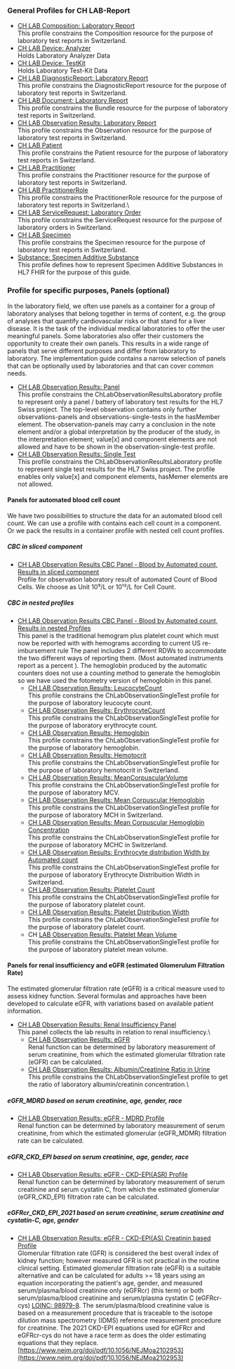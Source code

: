 <!-- markdownlint-disable MD001 MD033 MD041 -->

### General Profiles for CH LAB-Report

* [CH LAB Composition: Laboratory Report](StructureDefinition-ch-lab-report-composition.html)\
This profile constrains the Composition resource for the purpose of laboratory test reports in Switzerland.
* [CH LAB Device: Analyzer](StructureDefinition-ch-lab-report-device-analyzer.html)\
Holds Laboratory Analyzer Data
* [CH LAB Device: TestKit](StructureDefinition-ch-lab-report-device-test-kit.html)\
Holds Laboratory Test-Kit Data
* [CH LAB DiagnosticReport: Laboratory Report](StructureDefinition-ch-lab-diagnosticreport.html)\
This profile constrains the DiagnosticReport resource for the purpose of laboratory test reports in Switzerland.
* [CH LAB Document: Laboratory Report](StructureDefinition-ch-lab-report-document.html)\
This profile constrains the Bundle resource for the purpose of laboratory test reports in Switzerland.
* [CH LAB Observation Results: Laboratory Report](StructureDefinition-ch-lab-observation-results-laboratory.html)\
This profile constrains the Observation resource for the purpose of laboratory test reports in Switzerland.
* [CH LAB Patient](StructureDefinition-ch-lab-patient.html)\
This profile constrains the Patient resource for the purpose of laboratory test reports in Switzerland.
* [CH LAB Practitioner](StructureDefinition-ch-lab-practitioner.html)\
This profile constrains the Practitioner resource for the purpose of laboratory test reports in Switzerland.
* [CH LAB PractitionerRole](StructureDefinition-ch-lab-practitionerrole.html)\
This profile constrains the PractitionerRole resource for the purpose of laboratory test reports in Switzerland.\
* [CH LAB ServiceRequest: Laboratory Order](StructureDefinition-ch-lab-report-servicerequest.html)\
This profile constrains the ServiceRequest resource for the purpose of laboratory orders in Switzerland.
* [CH LAB Specimen](StructureDefinition-ch-lab-specimen.html)\
This profile constrains the Specimen resource for the purpose of laboratory test reports in Switzerland.
* [Substance: Specimen Additive Substance](StructureDefinition-specimen-additive-substance-eu-lab.html)\
This profile defines how to represent Specimen Additive Substances in HL7 FHIR for the purpose of this guide.

### Profile for specific purposes, Panels (optional)

In the laboratory field, we often use panels as a container for a group of laboratory analyses that belong together in terms of content, e.g. the group of analyses that quantify cardiovascular risks or that stand for a liver disease.
It is the task of the individual medical laboratories to offer the user meaningful panels. Some laboratories also offer their customers the opportunity to create their own panels. This results in a wide range of panels that serve different purposes and differ from laboratory to laboratory. 
The implementation guide contains a narrow selection of panels that can be optionally used by laboratories and that can cover common needs.

* [CH LAB Observation Results: Panel](StructureDefinition-ChLab-observation-panel.html)\
This profile constrains the ChLabObservationResultsLaboratory profile to represent only a panel / battery of laboratory test results for the HL7 Swiss project. The top-level observation contains only further observations-panels and observations-single-tests in the hasMember element. The observation-panels may carry a conclusion in the note element and/or a global interpretation by the producer of the study, in the interpretation element; value[x] and component elements are not allowed and have to be shown in the observation-single-test profile.
* [CH LAB Observation Results: Single Test](StructureDefinition-ChLab-observation-single-test.html)\
This profile constrains the ChLabObservationResultsLaboratory profile to represent single test results for the HL7 Swiss project. The profile enables only value[x] and component elements, hasMemer elements are not allowed.

#### Panels for automated blood cell count

We have two possibilities to structure the data for an automated blood cell count. We can use a profile with contains each cell count in a component. Or we pack the results in a container profile with nested cell count profiles.

##### CBC in sliced component

* [CH LAB Observation Results CBC Panel - Blood by Automated count, Results in sliced component](StructureDefinition-ch-lab-observation-cbc.html)\
Profile for observation laboratory result of automated Count of Blood Cells. We choose as Unit 10⁹/L or 10¹²/L for Cell Count.

##### CBC in nested profiles

* [CH LAB Observation Results CBC Panel - Blood by Automated count, Results in nested Profiles](StructureDefinition-ch-lab-observation-cbc-panel.html)\
This panel is the traditional hemogram plus platelet count which must now be reported with with hemograms according to current US re-imbursement rule The panel includes 2 different RDWs to accommodate the two different ways of reporting them. (Most automated instruments report as a percent ). The hemoglobin produced by the automatic counters does not use a counting method to generate the hemoglobin so we have used the fotometry version of hemoglobin in this panel.
  - [CH LAB Observation Results: LeucocyteCount](StructureDefinition-ch-lab-observation-results-wbc.html)\
  This profile constrains the ChLabObservationSingleTest profile for the purpose of laboratory leucocyte count.
  - [CH LAB Observation Results: ErythrocyteCount](StructureDefinition-ch-lab-observation-results-rbc.html)\
  This profile constrains the ChLabObservationSingleTest profile for the purpose of laboratory erythrocyte count.
  - [CH LAB Observation Results: Hemoglobin](StructureDefinition-ch-lab-observation-results-hb.html)\
  This profile constrains the ChLabObservationSingleTest profile for the purpose of laboratory hemoglobin.
  - [CH LAB Observation Results: Hemotocrit](StructureDefinition-ch-lab-observation-results-ht.html)\
  This profile constrains the ChLabObservationSingleTest profile for the purpose of laboratory hemotocrit in Switzerland.
  - [CH LAB Observation Results: MeanCorpuscularVolume](StructureDefinition-ch-lab-observation-results-mcv.html)\
  This profile constrains the ChLabObservationSingleTest profile for the purpose of laboratory MCV.
  - [CH LAB Observation Results: Mean Corpuscular Hemoglobin](StructureDefinition-ch-lab-observation-results-mch.html)\
  This profile constrains the ChLabObservationSingleTest profile for the purpose of laboratory MCH in Switzerland.
  - [CH LAB Observation Results: Mean Corpuscular Hemoglobin Concentration](StructureDefinition-ch-lab-observation-results-mchc.html)\
  This profile constrains the ChLabObservationSingleTest profile for the purpose of laboratory MCHC in Switzerland.
  - [CH LAB Observation Results: Erythrocyte distribution Width by Automated count](StructureDefinition-ch-lab-observation-results-ery-distribution-width.html)\
  This profile constrains the ChLabObservationSingleTest profile for the purpose of laboratory Erythrocyte Distribuition Width in Switzerland.
  - [CH LAB Observation Results: Platelet Count](StructureDefinition-ch-lab-observation-results-platelets.html)\
  This profile constrains the ChLabObservationSingleTest profile for the purpose of laboratory platelet count.
  - [CH LAB Observation Results: Platelet Distribution Width](StructureDefinition-ch-lab-observation-results-platelets-distribution-width.html)\
  This profile constrains the ChLabObservationSingleTest profile for the purpose of laboratory platelet count.
  - CH [LAB Observation Results: Platelet Mean Volume](StructureDefinition-ch-lab-observation-results-platelets-mean-volume.html)\
  This profile constrains the ChLabObservationSingleTest profile for the purpose of laboratory platelet mean volume.

#### Panels for renal insufficiency and eGFR (estimated Glomerulum Filtration Rate)

The estimated glomerular filtration rate (eGFR) is a critical measure used to assess kidney function. Several formulas and approaches have been developed to calculate eGFR, with variations based on available patient information.

* [CH LAB Observation Results: Renal Insufficiency Panel](StructureDefinition-ch-lab-observation-renal-insufficiency-panel.html)\
This panel collects the lab results in relation to renal insufficiency.\
  - [CH LAB Observation Results: eGFR](StructureDefinition-ch-lab-observation-egfr.html)\
  Renal function can be determined by laboratory measurement of serum creatinine, from which the estimated glomerular filtration rate (eGFR) can be calculated.
  - [CH LAB Observation Results: Albumin/Creatinine Ratio in Urine](StructureDefinition-ch-lab-observation-albumin-creatinine-urine-ratio.html)\
  This profile constrains the ChLabObservationSingleTest profile to get the ratio of laboratory albumin/creatinin concentration.\

##### eGFR_MDRD based on serum creatinine, age, gender, race

* [CH LAB Observation Results: eGFR - MDRD Profile](StructureDefinition-ch-lab-observation-egfr-mdrd.html)\
Renal function can be determined by laboratory measurement of serum creatinine, from which the estimated glomerular (eGFR_MDMR) filtration rate can be calculated.

##### eGFR_CKD_EPI based on serum creatinine, age, gender, race

* [CH LAB Observation Results: eGFR - CKD-EPI(ASR) Profile](StructureDefinition-ch-lab-observation-egfr-ckd-epi.html)\
Renal function can be determined by laboratory measurement of serum creatinine and serum cystatin C, from which the estimated glomerular (eGFR_CKD_EPI) filtration rate can be calculated.

##### eGFRcr_CKD_EPI_2021 based on serum creatinine, serum creatinine and cystatin-C, age, gender

* [CH LAB Observation Results: eGFR - CKD-EPI(AS) Creatinin based Profile](StructureDefinition-ch-lab-observation-egfr-ckd-epi-2021.html)\
Glomerular filtration rate (GFR) is considered the best overall index of kidney function; however measured GFR is not practical in the routine clinical setting. Estimated glomerular filtration rate (eGFR) is a suitable alternative and can be calculated for adults >= 18 years using an equation incorporating the patient's age, gender, and measured serum/plasma/blood creatinine only (eGFRcr) (this term) or both serum/plasma/blood creatinine and serum/plasma cystatin C (eGFRcr-cys) [LOINC: 98979-8](https://loinc.org/98979-8/). The serum/plasma/blood creatinine value is based on a measurement procedure that is traceable to the isotope dilution mass spectrometry (IDMS) reference measurement procedure for creatinine. The 2021 CKD-EPI equations used for eGFRcr and eGFRcr-cys do not have a race term as does the older estimating equations that they replace. [https://www.nejm.org/doi/pdf/10.1056/NEJMoa2102953](https://www.nejm.org/doi/pdf/10.1056/NEJMoa2102953)

<!--- 
### Data Type Profiles

{% for sd_hash in site.data.structuredefinitions -%} {%- assign sd = sd_hash[1] -%} {%- if sd.kind == "complex-type" and sd.type != "Extension" -%}

<li>
    <a href="{{sd.path}}">{{sd.title}}</a>
</li>
{%- endif -%} {%- endfor -%}
--->
